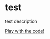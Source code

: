 # test
test description

[Play with the code!](https://phpsandbox.io/e/x/github-test-rafkub-main?&layout=EditorPreview&iframeId=w88iw0am0t&theme=dark&defaultPath=/&showExplorer=no)
